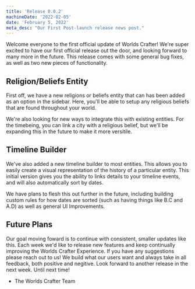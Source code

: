 ```yaml
---
title: 'Release 0.0.2'
machineDate: '2022-02-05'
date: 'February 5, 2022'
meta_desc: "Our First Post-launch release news post."
---
```



Welcome everyone to the first official update of Worlds Crafter! We're super excited to have our first official release out the door, and looking forward to many more in the future. This release comes with some general bug fixes, as well as two new pieces of functionality.

## Religion/Beliefs Entity

First off, we have a new religions or beliefs entity that can has been added as an option in the sidebar. Here, you'll be able to setup any religious beliefs that are found throughout your world.

We're also looking for new ways to integrate this with existing entities. For the timebeing, you can link a city with a religious belief, but we'll be expanding this in the future to make it more versitile.

## Timeline Builder

We've also added a new timeline builder to most entities. This allows you to easily create a visual representation of the history of a particular entity. This initial version gives you the ability to links details to your timeline events, and will also automatically sort by dates.

We have plans to flesh this out further in the future, including building custom rules for how dates are sorted (such as having things like B.C and A.D) as well as general UI Improvements.

## Future Plans

Our goal moving foward is to continue with consistent, smaller updates like this. Each week we'd like to release new features and keep continually improving the Worlds Crafter Experience. If you have any suggestions please reach out to us! We build what our users want and always take in all feedback, both positive and negitive. Look forward to another release in the next week. Until next time!

- The Worlds Crafter Team